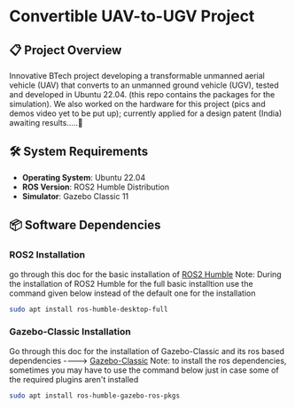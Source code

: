 # Convertible UAV-to-UGV Project

## 📋 Project Overview
Innovative BTech project developing a transformable unmanned aerial vehicle (UAV) that converts to an unmanned ground vehicle (UGV), tested and developed in Ubuntu 22.04. (this repo contains the packages for the simulation).
We also worked on the hardware for this project (pics and demos video yet to be put up); currently applied for a design patent (India) awaiting results.....🤞

## 🛠 System Requirements
- **Operating System**: Ubuntu 22.04
- **ROS Version**: ROS2 Humble Distribution
- **Simulator**: Gazebo Classic 11

## 📦 Software Dependencies
### ROS2 Installation
go through this doc for the basic installation of [ROS2 Humble](https://docs.ros.org/en/humble/Installation/Ubuntu-Install-Debs.html)
Note: During the installation of ROS2 Humble for the full basic installtion use the command given below instead of the default one for the installation
```bash
sudo apt install ros-humble-desktop-full
```
### Gazebo-Classic Installation
Go through this doc for the installation of Gazebo-Classic and its ros based dependencies ----> [Gazebo-Classic](https://classic.gazebosim.org/tutorials?tut=install_ubuntu)
Note: to install the ros dependencies, sometimes you may have to use the command below just in case some of the required plugins aren't installed
```bash
sudo apt install ros-humble-gazebo-ros-pkgs
```

